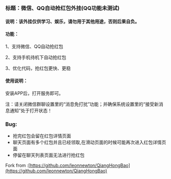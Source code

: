 
### 标题：微信、QQ自动抢红包外挂(QQ功能未测试)

#### 说明：该外挂仅供学习、娱乐，请勿用于其他用途，否则后果自负。

#### 功能：

1、支持微信、QQ自动抢红包

2、支持手机待机下自动抢红包

3、优化代码，抢红包更快、更稳

#### 使用说明：

安装APP后，打开服务即可。

注：请关闭微信群聊设置里的“消息免打扰”功能；并确保系统设置里的“接受新消息通知”处于打开状态！

### Bug: 
- 抢完红包会留在红包详情页面
- 聊天页面有多个红包并且已经领取,在滑动页面的时候可能再次进入红包详情页面
- 停留在聊天列表页面无法进行抢红包


Fork from :[https://github.com/leonnewton/QiangHongBao](https://github.com/leonnewton/QiangHongBao)
